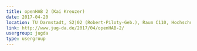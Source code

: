 ```yaml
---
title: openHAB 2 (Kai Kreuzer)
date: 2017-04-20
location: TU Darmstadt, S2|02 (Robert-Piloty-Geb.), Raum C110, Hochschulstr. 10, 64289 Darmstadt
link: http://www.jug-da.de/2017/04/openHAB-2/
usergroup: jugda
type: usergroup
---
```

